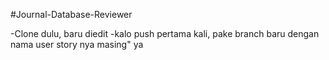 #Journal-Database-Reviewer

-Clone dulu, baru diedit
-kalo push pertama kali, pake branch baru dengan nama user story nya masing" ya

